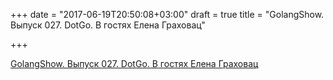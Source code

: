 +++
date = "2017-06-19T20:50:08+03:00"
draft = true
title = "GolangShow. Выпуск 027. DotGo. В гостях Елена Граховац"

+++

<p><a href="http://golangshow.com/episode/2015/11-13-027/">GolangShow. Выпуск 027. DotGo. В гостях Елена Граховац</a></p>